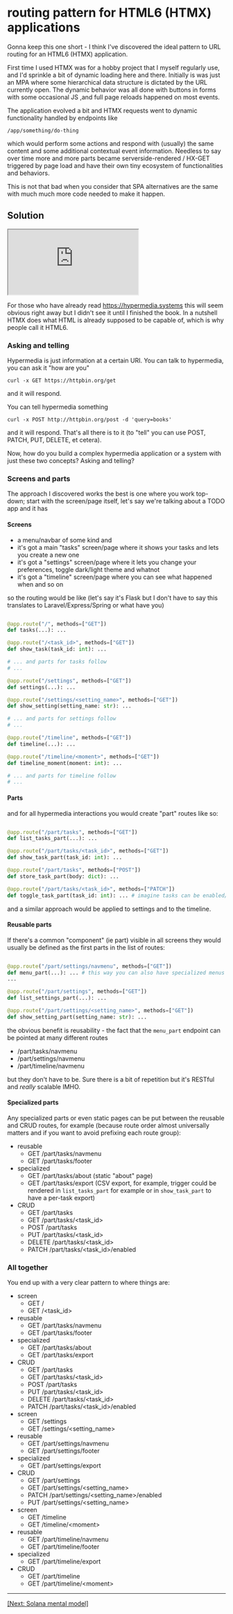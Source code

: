 # routing pattern for HTML6 (HTMX) applications

Gonna keep this one short - I think I've discovered the ideal pattern to URL routing for an HTML6 (HTMX) application.

First time I used HTMX was for a hobby project that I myself regularly use, and I'd sprinkle a bit of dynamic loading here and there.
Initially is was just an MPA where some hierarchical data structure is dictated by the URL currently open.
The dynamic behavior was all done with buttons in forms with some occasional JS ,and full page reloads happened on most events.

The application evolved a bit and HTMX requests went to dynamic functionality handled by endpoints like

```
/app/something/do-thing
```

which would perform some actions and respond with (usually) the same content and some additional contextual event information.
Needless to say over time more and more parts became serverside-rendered / HX-GET triggered by page load and have their own tiny ecosystem of functionalities and behaviors.

This is not that bad when you consider that SPA alternatives are the same with much much more code needed to make it happen.

## Solution

<iframe src="https://microads.ftp.sh/api/ads/delivery-node/random?nonce=abc123"></iframe>

For those who have already read https://hypermedia.systems this will seem obvious right away but I didn't see it until I finished the book.
In a nutshell HTMX does what HTML is already supposed to be capable of, which is why people call it HTML6.

### Asking and telling

Hypermedia is just information at a certain URI. You can talk to hypermedia, you can ask it "how are you"

```
curl -x GET https://httpbin.org/get
```

and it will respond.

You can tell hypermedia something

```
curl -x POST http://httpbin.org/post -d 'query=books'
```

and it will respond.
That's all there is to it (to "tell" you can use POST, PATCH, PUT, DELETE, et cetera).

Now, how do you build a complex hypermedia application or a system with just these two concepts? Asking and telling?

### Screens and parts

The approach I discovered works the best is one where you work top-down; start with the screen/page itself, let's say we're talking about a TODO app and it has

#### Screens

- a menu/navbar of some kind and
- it's got a main "tasks" screen/page where it shows your tasks and lets you create a new one
- it's got a "settings" screen/page where it lets you change your preferences, toggle dark/light theme and whatnot
- it's got a "timeline" screen/page where you can see what happened when and so on

so the routing would be like (let's say it's Flask but I don't have to say this translates to Laravel/Express/Spring or what have you)

```python

@app.route("/", methods=["GET"])
def tasks(...): ...

@app.route("/<task_id>", methods=["GET"])
def show_task(task_id: int): ...

# ... and parts for tasks follow
# ...

@app.route("/settings", methods=["GET"])
def settings(...): ...

@app.route("/settings/<setting_name>", methods=["GET"])
def show_setting(setting_name: str): ...

# ... and parts for settings follow
# ...

@app.route("/timeline", methods=["GET"])
def timeline(...): ...

@app.route("/timeline/<moment>", methods=["GET"])
def timeline_moment(moment: int): ...

# ... and parts for timeline follow
# ...
```

#### Parts

and for all hypermedia interactions you would create "part" routes like so:

```python

@app.route("/part/tasks", methods=["GET"])
def list_tasks_part(...): ...

@app.route("/part/tasks/<task_id>", methods=["GET"])
def show_task_part(task_id: int): ...

@app.route("/part/tasks", methods=["POST"])
def store_task_part(body: dict): ...

@app.route("/part/tasks/<task_id>", methods=["PATCH"])
def toggle_task_part(task_id: int): ... # imagine tasks can be enabled/disabled and they have an hx-patch trigger
```

and a similar approach would be applied to settings and to the timeline.

#### Reusable parts
If there's a common "component" (ie part) visible in all screens they would usually be defined as the first parts in the list of routes:

```python

@app.route("/part/settings/navmenu", methods=["GET"])
def menu_part(...): ... # this way you can also have specialized menus in certain screens
...

@app.route("/part/settings", methods=["GET"])
def list_settings_part(...): ...

@app.route("/part/settings/<setting_name>", methods=["GET"])
def show_setting_part(setting_name: str): ...
```

the obvious benefit is reusability - the fact that the `menu_part` endpoint can be pointed at many different routes

- /part/tasks/navmenu
- /part/settings/navmenu
- /part/timeline/navmenu

but they don't have to be. Sure there is a bit of repetition but it's RESTful and *really* scalable IMHO.

#### Specialized parts
Any specialized parts or even static pages can be put between the reusable and CRUD routes, for example (because route order almost universally matters and if you want to avoid prefixing each route group):

- reusable
  - GET /part/tasks/navmenu
  - GET /part/tasks/footer
- specialized
  - GET /part/tasks/about (static "about" page)
  - GET /part/tasks/export (CSV export, for example, trigger could be rendered in `list_tasks_part` for example or in `show_task_part` to have a per-task export)
- CRUD
  - GET /part/tasks
  - GET /part/tasks/<task_id>
  - POST /part/tasks
  - PUT /part/tasks/<task_id>
  - DELETE /part/tasks/<task_id>
  - PATCH /part/tasks/<task_id>/enabled
  
### All together

You end up with a very clear pattern to where things are:

- screen
  - GET /
  - GET /<task_id>
- reusable
  - GET /part/tasks/navmenu
  - GET /part/tasks/footer
- specialized
  - GET /part/tasks/about
  - GET /part/tasks/export
- CRUD
  - GET /part/tasks
  - GET /part/tasks/<task_id>
  - POST /part/tasks
  - PUT /part/tasks/<task_id>
  - DELETE /part/tasks/<task_id>
  - PATCH /part/tasks/<task_id>/enabled
- screen
  - GET /settings
  - GET /settings/<setting_name>
- reusable
  - GET /part/settings/navmenu
  - GET /part/settings/footer
- specialized
  - GET /part/settings/export
- CRUD
  - GET /part/settings
  - GET /part/settings/<setting_name>
  - PATCH /part/settings/<setting_name>/enabled
  - PUT /part/settings/<setting_name>
- screen
  - GET /timeline
  - GET /timeline/\<moment>
- reusable
  - GET /part/timeline/navmenu
  - GET /part/timeline/footer
- specialized
  - GET /part/timeline/export
- CRUD
  - GET /part/timeline
  - GET /part/timeline/\<moment>
  
---
[[Next: Solana mental model]](solana-mental-model.html)